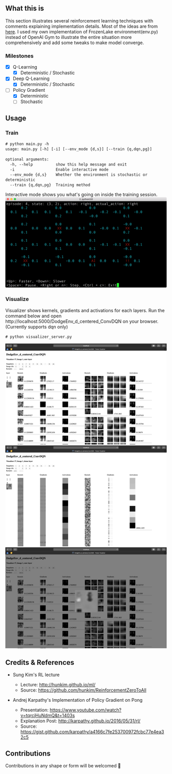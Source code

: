 ## What this is ##

This section illustrates several reinforcement learning techniques with comments explaining implementation details.
Most of the ideas are from [here](#credits--references).
I used my own implementation of FrozenLake environment(env.py) instead of OpenAI Gym to illustrate the entire situation more comprehensively and add some tweaks to make model converge.

### Milestones ###

- [x] Q-Learning
  - [x] Deterministic / Stochastic
- [x] Deep Q-Learning
  - [x] Deterministic / Stochastic
- [ ] Policy Gradient
  - [x] Deterministic
  - [ ] Stochastic

## Usage ##
### Train ###
```
# python main.py -h
usage: main.py [-h] [-i] [--env_mode {d,s}] [--train {q,dqn,pg}]

optional arguments:
  -h, --help          show this help message and exit
  -i                  Enable interactive mode
  --env_mode {d,s}    Whether the environment is stochastic or deterministic
  --train {q,dqn,pg}  Training method
```

Interactive mode shows you what's going on inside the training session.\
![interactive_mode](images/interactive_mode.png)

### Visualize ###
Visualizer shows kernels, gradients and activations for each layers.
Run the command below and open http://localhost:5000/DodgeEnv_d_centered_ConvDQN on your browser.
(Currently supports dqn only)

```
# python visualizer_server.py
```

![visualizer 1](images/visualizer_01.png)\
![visualizer 2](images/visualizer_02.png)\
![visualizer 3](images/visualizer_03.png)

## Credits & References ##
- Sung Kim's RL lecture
  - Lecture: http://hunkim.github.io/ml/
  - Source: https://github.com/hunkim/ReinforcementZeroToAll

- Andrej Karpathy's Implementation of Policy Gradient on Pong
  - Presentation: https://www.youtube.com/watch?v=tqrcjHuNdmQ&t=1403s
  - Explanation Post: http://karpathy.github.io/2016/05/31/rl/
  - Source: https://gist.github.com/karpathy/a4166c7fe253700972fcbc77e4ea32c5

## Contributions ##
Contributions in any shape or form will be welcomed 🤘
